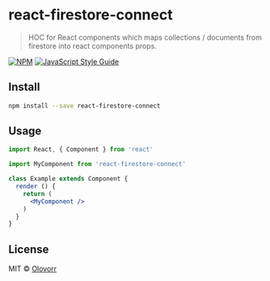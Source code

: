 # react-firestore-connect

> HOC for React components which maps collections / documents from firestore into react components props.

[![NPM](https://img.shields.io/npm/v/react-firestore-connect.svg)](https://www.npmjs.com/package/react-firestore-connect) [![JavaScript Style Guide](https://img.shields.io/badge/code_style-standard-brightgreen.svg)](https://standardjs.com)

## Install

```bash
npm install --save react-firestore-connect
```

## Usage

```jsx
import React, { Component } from 'react'

import MyComponent from 'react-firestore-connect'

class Example extends Component {
  render () {
    return (
      <MyComponent />
    )
  }
}
```

## License

MIT © [Olovorr](https://github.com/Olovorr)
